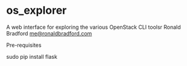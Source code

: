 # os_explorer
A web interface for exploring the various OpenStack CLI toolsr
Ronald Bradford <me@ronaldbradford.com>


Pre-requisites


 sudo pip install flask
